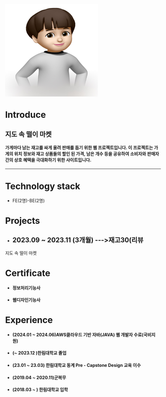 <img src=image.jpg width=300 height=300>    

# Introduce   
## 지도 속 떨이 마켓      
#### 가게마다 남는 재고를 싸게 올려 판매를 돕기 위한 웹 프로젝트입니다. 이 프로젝트는 가게의 위치 정보와 재고 상품들의 할인 된 가격, 남은 개수 등을 공유하여 소비자와 판매자 간의 상호 혜택을 극대화하기 위한 사이트입니다.   
---
# Technology stack  
* FE(2명)-BE(2명)   

# Projects   
 * ## 2023.09 ~ 2023.11 (3개월) --->재고30(리뷰
  지도 속 떨이 마켓   

# Certificate   
* #### 정보처리기능사
* #### 웹디자인기능사     

# Experience  
* #### (2024.01 ~ 2024.06)AWS클라우드 기반 자바(JAVA) 웹 개발자 수료(국비지원)
* #### (~ 2023.12 )한림대학교 졸업
* #### (23.01 ~ 23.03) 한림대학교 동계 Pre - Capstone Design 교육 이수
* #### (2019.04 ~ 2020.11)군복무
* #### (2018.03 ~ ) 한림대학교 입학

  
